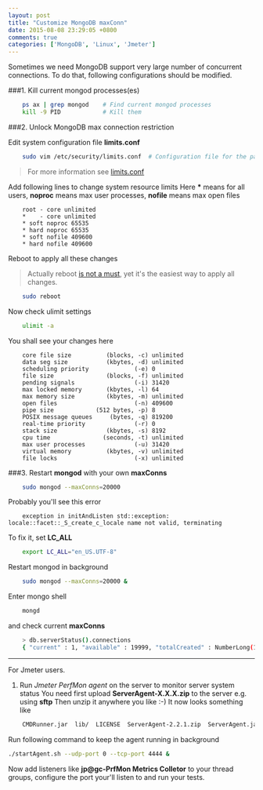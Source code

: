 ```yaml
---
layout: post
title: "Customize MongoDB maxConn"
date: 2015-08-08 23:29:05 +0800
comments: true
categories: ['MongoDB', 'Linux', 'Jmeter']
---
```


Sometimes we need MongoDB support very large number of concurrent connections. To do that, following configurations should be modified.
<!--more-->

###1. Kill current mongod processes(es)
	
```sh
	ps ax | grep mongod    # Find current mongod processes
	kill -9 PID            # Kill them
```

###2. Unlock MongoDB max connection restriction

Edit system configuration file **limits.conf**

```sh
	sudo vim /etc/security/limits.conf  # Configuration file for the pam_limits module
```

> For more information see [limits.conf](http://linux.die.net/man/5/limits.conf)  

Add following lines to change system resource limits
Here **\*** means for all users, **noproc** means max user processes, **nofile** means max open files

```text
	root - core unlimited
	*    - core unlimited
	* soft noproc 65535 
	* hard noproc 65535 
	* soft nofile 409600 
	* hard nofile 409600
``` 
	
Reboot to apply all these changes

> Actually reboot [is not a must](http://unix.stackexchange.com/questions/108603/do-changes-in-etc-security-limits-conf-require-a-reboot), yet it's the easiest way to apply all changes.

```sh
	sudo reboot
```

Now check ulimit settings

```sh
	ulimit -a
```
You shall see your changes here

```
	core file size          (blocks, -c) unlimited
	data seg size           (kbytes, -d) unlimited
	scheduling priority             (-e) 0
	file size               (blocks, -f) unlimited
	pending signals                 (-i) 31420
	max locked memory       (kbytes, -l) 64
	max memory size         (kbytes, -m) unlimited
	open files                      (-n) 409600
	pipe size            (512 bytes, -p) 8
	POSIX message queues     (bytes, -q) 819200
	real-time priority              (-r) 0
	stack size              (kbytes, -s) 8192
	cpu time               (seconds, -t) unlimited
	max user processes              (-u) 31420
	virtual memory          (kbytes, -v) unlimited
	file locks                      (-x) unlimited
```

###3. Restart **mongod** with your own **maxConns**

```sh
	sudo mongod --maxConns=20000
```

Probably you'll see this error

```
	exception in initAndListen std::exception: locale::facet::_S_create_c_locale name not valid, terminating
```

To fix it, set **LC_ALL**
```sh
	export LC_ALL="en_US.UTF-8"
```
	
Restart mongod in background

```sh
	sudo mongod --maxConns=20000 &
```

Enter mongo shell 

```sh
    mongd
```

and check current **maxConns**

```sh
	> db.serverStatus().connections
	{ "current" : 1, "available" : 19999, "totalCreated" : NumberLong(1) }
```
 
 
----
For Jmeter users.
1. Run *Jmeter PerfMon agent* on the server to monitor server system status
You need first upload **ServerAgent-X.X.X.zip** to the server e.g. using **sftp**
Then unzip it anywhere you like :-)
It now looks something like

```sh
	CMDRunner.jar  lib/  LICENSE  ServerAgent-2.2.1.zip  ServerAgent.jar  startAgent.bat  startAgent.sh
```

Run following command to keep the agent running in background

```sh
./startAgent.sh --udp-port 0 --tcp-port 4444 &
```

Now add listeners like **jp@gc-PrfMon Metrics Colletor** to your thread groups, configure the port your'll listen to and run your tests.